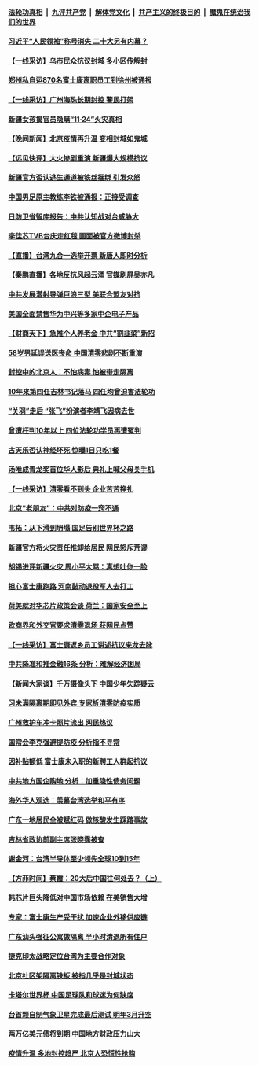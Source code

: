 ####  [法轮功真相](../../../../basic/blob/master/README.md?t=11262303) &nbsp;|&nbsp; [九评共产党](../../../../9ping.md/blob/master/README.md?t=11262303) &nbsp;|&nbsp; [解体党文化](../../../../jtdwh.md/blob/master/README.md?t=11262303)  &nbsp;|&nbsp; [共产主义的终极目的](../../../../gczydzjmd.md/blob/master/README.md?t=11262303) &nbsp;|&nbsp; [魔鬼在统治我们的世界](../../../../mgztzwmdsj.md/blob/master/README.md?t=11262303) 

#### [习近平“人民领袖”称号消失 二十大另有内幕？](../pages/nsc413/n13873376.md?t=11262303) 

#### [【一线采访】乌市民众抗议封城 多小区传解封](../pages/nsc413/n13873574.md?t=11262303) 

#### [郑州私自运870名富士康离职员工到徐州被通报](../pages/nsc413/n13873569.md?t=11262303) 

#### [【一线采访】广州海珠长期封控 警民打架](../pages/nsc413/n13873499.md?t=11262303) 

#### [新疆女孩揭官员隐瞒“11·24”火灾真相](../pages/nsc413/n13873509.md?t=11262303) 

#### [【晚间新闻】北京疫情再升温 变相封城如鬼城](../pages/nsc413/n13873490.md?t=11262303) 




#### [【远见快评】大火惨剧重演 新疆爆大规模抗议](../pages/nsc413/n13873301.md?t=11262303) 

#### [新疆官方否认逃生通道被铁丝捆绑 引发众怒](../pages/nsc413/n13873325.md?t=11262303) 

#### [中国男足原主教练李铁被通报：正接受调查](../pages/nsc413/n13873381.md?t=11262303) 

#### [日防卫省智库报告：中共认知战对台威胁大](../pages/nsc413/n13873353.md?t=11262303) 

#### [李佳芯TVB台庆走红毯 画面被官方微博封杀](../pages/nsc413/n13873268.md?t=11262303) 

#### [【直播】台湾九合一选举开票 新唐人即时分析](../pages/nsc413/n13873331.md?t=11262303) 

#### [【秦鹏直播】各地反抗风起云涌 官媒刷屏吴亦凡](../pages/nsc413/n13873296.md?t=11262303) 

#### [中共发展潜射导弹巨浪三型 美联合盟友对抗](../pages/nsc413/n13873291.md?t=11262303) 

#### [美国全面禁售华为中兴等多家中企电子产品](../pages/nsc413/n13873193.md?t=11262303) 


#### [【财商天下】急推个人养老金 中共“割韭菜”新招](../pages/nsc413/n13873231.md?t=11262303) 

#### [58岁男延误送医丧命 中国清零悲剧不断重演](../pages/nsc413/n13873232.md?t=11262303) 

#### [封控中的北京人：不怕病毒 怕被带走隔离](../pages/nsc413/n13873267.md?t=11262303) 

#### [10年来第四任吉林书记落马 四任均曾迫害法轮功](../pages/nsc413/n13873266.md?t=11262303) 

#### [“关羽”走后 “张飞”扮演者李靖飞因病去世](../pages/nsc413/n13873228.md?t=11262303) 

#### [曾遭枉判10年以上 四位法轮功学员再遭冤判](../pages/nsc413/n13872398.md?t=11262303) 

#### [古天乐否认神经坏死 惊曝1日只吃1餐](../pages/nsc413/n13873209.md?t=11262303) 

#### [汤唯成青龙奖首位华人影后 典礼上喊父母关手机](../pages/nsc413/n13873192.md?t=11262303) 

#### [【一线采访】清零看不到头 企业苦苦挣扎](../pages/nsc413/n13872920.md?t=11262303) 

#### [北京“老朋友”：中共对防疫一窍不通](../pages/nsc413/n13873215.md?t=11262303) 

#### [韦拓：从下滑到坍塌 国足告别世界杯之路](../pages/nsc413/n13873218.md?t=11262303) 

#### [新疆官方将火灾责任推卸给居民 网民怒斥荒谬](../pages/nsc413/n13873214.md?t=11262303) 

#### [胡锡进评新疆火灾 周小平大骂：真想吐你一脸](../pages/nsc413/n13873170.md?t=11262303) 

#### [担心富士康跑路 河南鼓动退役军人去打工](../pages/nsc413/n13872907.md?t=11262303) 

#### [荷美就对华芯片政策会谈 荷兰：国家安全至上](../pages/nsc413/n13873080.md?t=11262303) 

#### [欧商界和外交官要求清零退场 获网民点赞](../pages/nsc413/n13873147.md?t=11262303) 

#### [【一线采访】富士康返乡员工讲述抗议来龙去脉](../pages/nsc413/n13872845.md?t=11262303) 

#### [中共降准和推金融16条 分析：难解经济困局](../pages/nsc413/n13872995.md?t=11262303) 

#### [【新闻大家谈】千万摄像头下 中国少年失踪疑云](../pages/nsc413/n13872595.md?t=11262303) 

#### [习未满隔离期即见外宾 专家析清零防疫实质](../pages/nsc413/n13872981.md?t=11262303) 

#### [广州救护车冲卡照片流出 网民热议](../pages/nsc413/n13872945.md?t=11262303) 

#### [国常会李克强避提防疫 分析指不寻常](../pages/nsc413/n13872881.md?t=11262303) 

#### [因补贴额低 富士康未入职的新聘工人群起抗议](../pages/nsc413/n13872874.md?t=11262303) 

#### [中共地方国企购地 分析：加重隐性债务问题](../pages/nsc413/n13872885.md?t=11262303) 

#### [海外华人观选：羡慕台湾选举和平有序](../pages/nsc413/n13872901.md?t=11262303) 

#### [广东一地居民全被赋红码 做核酸发生踩踏事故](../pages/nsc413/n13872851.md?t=11262303) 

#### [吉林省政协前副主席张晓霈被查](../pages/nsc413/n13872859.md?t=11262303) 

#### [谢金河：台湾半导体至少领先全球10到15年](../pages/nsc413/n13872837.md?t=11262303) 

#### [【方菲时间】蔡霞：20大后中国往何处去？（上）](../pages/nsc413/n13872567.md?t=11262303) 

#### [韩芯片巨头降低对中国市场依赖 在美销售大增](../pages/nsc413/n13872792.md?t=11262303) 




#### [专家：富士康生产受干扰 加速企业外移供应链](../pages/nsc413/n13872805.md?t=11262303) 

#### [广东汕头强征公寓做隔离 半小时清退所有住户](../pages/nsc413/n13872788.md?t=11262303) 

#### [捷克印太战略定位台湾为主要合作对象](../pages/nsc413/n13872748.md?t=11262303) 

#### [北京社区架隔离铁板 被指几乎是封城状态](../pages/nsc413/n13872758.md?t=11262303) 

#### [卡塔尔世界杯 中国足球队和球迷为何缺席](../pages/nsc413/n13872447.md?t=11262303) 

#### [台首颗自制气象卫星完成最后测试 明年3月升空](../pages/nsc413/n13872698.md?t=11262303) 

#### [两万亿美元债将到期 中国地方财政压力山大](../pages/nsc413/n13872726.md?t=11262303) 

#### [疫情升温 多地封控趋严 北京人恐慌性抢购](../pages/nsc413/n13872610.md?t=11262303) 

